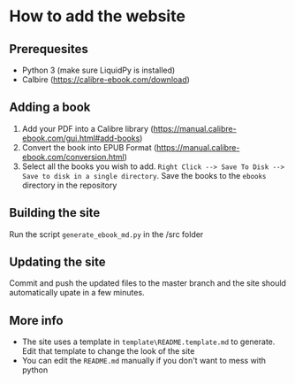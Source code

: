 # How to add the website

## Prerequesites

- Python 3 (make sure LiquidPy is installed)
- Calbire (https://calibre-ebook.com/download)

## Adding a book

1. Add your PDF into a Calibre library (https://manual.calibre-ebook.com/gui.html#add-books)
2. Convert the book into EPUB Format (https://manual.calibre-ebook.com/conversion.html)
3. Select all the books you wish to add. `Right Click --> Save To Disk --> Save to disk in a single directory`. Save the books to the `ebooks` directory in the repository

## Building the site

Run the script `generate_ebook_md.py` in the /src folder

## Updating the site

Commit and push the updated files to the master branch and the site should automatically upate in a few minutes.

## More info

- The site uses a template in `template\README.template.md` to generate. Edit that template to change the look of the site
- You can edit the `README.md` manually if you don't want to mess with python